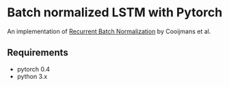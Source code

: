 # Batch normalized LSTM with Pytorch
An implementation of [Recurrent Batch Normalization](https://arxiv.org/abs/1603.09025) by Cooijmans et al. 

## Requirements
-	pytorch 0.4
-	python 3.x